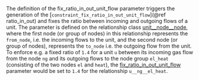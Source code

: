 The definition of the fix\_ratio\_in\_out\_unit\_flow parameter triggers the generation of the [`constraint_fix_ratio_in_out_unit_flow`](@ref ratio_in_out) and fixes the ratio between incoming and outgoing flows of a unit. The parameter is defined on the relationship class [unit\_\_node\_\_node](@ref), where the first node (or group of nodes) in this relationship represents the `from_node`, i.e. the incoming flows to the unit, and the second node (or group of nodes), represents the `to_node` i.e. the outgoing flow from the unit.
To enforce e.g. a fixed ratio of `1.4` for a unit `u` between its incoming gas flow from the node `ng` and its outgoing flows to the node group `el_heat` (consisting of the two nodes `el` and `heat`), the [fix\_ratio\_in\_out\_unit\_flow](@ref) parameter would be set to `1.4` for the relationship `u__ng__el_heat`.
